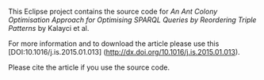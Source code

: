 This Eclipse project contains the source code for *An Ant Colony Optimisation Approach for Optimising SPARQL Queries by Reordering Triple Patterns* by Kalayci et al.

For more information and to download the article please use this [DOI:10.1016/j.is.2015.01.013] (http://dx.doi.org/10.1016/j.is.2015.01.013).

Please cite the article if you use the source code.